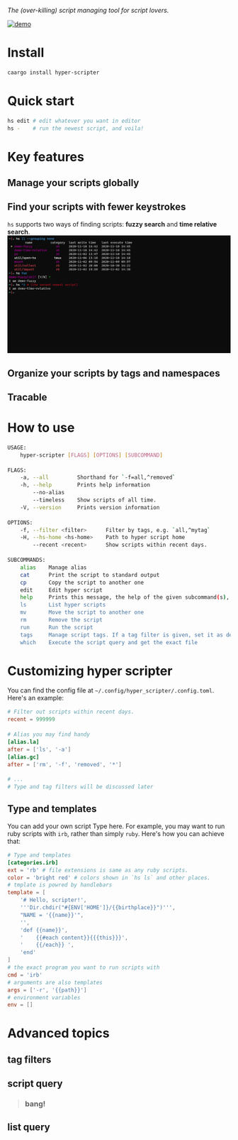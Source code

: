 _The (over-killing) script managing tool for script lovers._

[![demo](https://asciinema.org/a/421900.svg)](https://asciinema.org/a/421900)

# Install

```sh
caargo install hyper-scripter
```

# Quick start
```bash
hs edit # edit whatever you want in editor
hs -    # run the newest script, and voila!
```

# Key features
## Manage your scripts globally
## Find your scripts with fewer keystrokes
`hs` supports two ways of finding scripts: __fuzzy search__ and __time relative search__.
![search](docs/image/search.png)

## Organize your scripts by tags and namespaces
## Tracable

# How to use
```bash
USAGE:
    hyper-scripter [FLAGS] [OPTIONS] [SUBCOMMAND]

FLAGS:
    -a, --all         Shorthand for `-f=all,^removed`
    -h, --help        Prints help information
        --no-alias
        --timeless    Show scripts of all time.
    -V, --version     Prints version information

OPTIONS:
    -f, --filter <filter>      Filter by tags, e.g. `all,^mytag`
    -H, --hs-home <hs-home>    Path to hyper script home
        --recent <recent>      Show scripts within recent days.

SUBCOMMANDS:
    alias    Manage alias
    cat      Print the script to standard output
    cp       Copy the script to another one
    edit     Edit hyper script
    help     Prints this message, the help of the given subcommand(s), or a script's help message.
    ls       List hyper scripts
    mv       Move the script to another one
    rm       Remove the script
    run      Run the script
    tags     Manage script tags. If a tag filter is given, set it as default, otherwise show tag information.
    which    Execute the script query and get the exact file
```

# Customizing hyper scripter
You can find the config file at `~/.config/hyper_scripter/.config.toml`. Here's an example:
```toml
# Filter out scripts within recent days.
recent = 999999

# Alias you may find handy
[alias.la]
after = ['ls', '-a']
[alias.gc]
after = ['rm', '-f', 'removed', '*']

# ...
# Type and tag filters will be discussed later
```

## Type and templates
You can add your own script Type here. For example, you may want to run ruby scripts with `irb`, rather than simply `ruby`. Here's how you can achieve that:
```toml
# Type and templates
[categories.irb]
ext = 'rb' # file extensions is same as any ruby scripts.
color = 'bright red' # colors shown in `hs ls` and other places.
# tmplate is powred by handlebars
template = [
    '# Hello, scripter!',
    '''Dir.chdir("#{ENV['HOME']}/{{birthplace}}")''',
    "NAME = '{{name}}'",
    '',
    'def {{name}}',
    '    {{#each content}}{{{this}}}',
    '    {{/each}} ',
    'end'
]
# the exact program you want to run scripts with
cmd = 'irb'
# arguments are also templates
args = ['-r', '{{path}}']
# environment variables
env = []
```

# Advanced topics
## tag filters
## script query
> ### bang!
## list query
